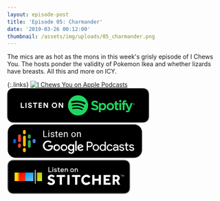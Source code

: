 ```yaml
---
layout: episode-post
title: 'Episode 05: Charmander'
date: '2019-03-26 00:12:00'
thumbnail: /assets/img/uploads/05_charmander.png
---
```

The mics are as hot as the mons in this week's grisly episode of I Chews You. The hosts ponder the validity of Pokemon Ikea and whether lizards have breasts. All this and more on ICY.

{:.links}  [![I Chews You on Apple Podcasts](https://linkmaker.itunes.apple.com/en-us/badge-lrg.svg?releaseDate=2019-04-16T00:00:00Z&kind=podcast&bubble=podcasts)](https://podcasts.apple.com/us/podcast/05-charmander/id1455409177?i=1000433499227)  [![I Chews You on Spotify](/assets/img/uploads/spotify-badge-button.svg)](https://open.spotify.com/show/0jnKQj2LKG2Pfme8BfJQBz)  [![I Chews You on Google Podcasts](/assets/img/uploads/google-podcasts-badge-button.svg)](https://podcasts.google.com/?feed=aHR0cHM6Ly9pY2hld3N5b3UubGlic3luLmNvbS9yc3M&episode=MmUwYjUzMDY4ODI1NDczMTgzM2JiNWNkNmZkNmFjMzQ&ved=0CFwQzsICahcKEwjoyvLep7fnAhUAAAAAHQAAAAAQBQ)  [![I Chews You on Stitcher](/assets/img/uploads/stitcher-badge-button.svg)](https://www.stitcher.com/podcast/i-chews-you/e/60170602)
